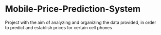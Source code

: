 # Mobile-Price-Prediction-System
Project with the aim of analyzing and organizing the data provided, in order to predict and establish prices for certain cell phones
